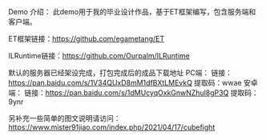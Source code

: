 Demo 介绍：
此demo用于我的毕业设计作品，基于ET框架编写，包含服务端和客户端。

ET框架链接：https://github.com/egametang/ET

ILRuntime链接：https://github.com/Ourpalm/ILRuntime

默认的服务器已经架设完成，打包完成后的成品下载地址
PC端：
链接：https://pan.baidu.com/s/1V34QUxD8mM1dfBXtLMEvkQ 提取码：wwae 
安卓端：
链接：https://pan.baidu.com/s/1dMUcyqOxkGnwNZhul8gP3Q 提取码：9ynr 

另补充一些简单的图文说明请访问：https://www.mister91jiao.com/index.php/2021/04/17/cubefight
